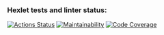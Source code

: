 ### Hexlet tests and linter status:
[![Actions Status](https://github.com/nika7407/java-project-99/actions/workflows/hexlet-check.yml/badge.svg)](https://github.com/nika7407/java-project-99/actions)
[![Maintainability](https://qlty.sh/badges/2e1ed84f-c22c-4015-b1f2-4c97910b6eb8/maintainability.svg)](https://qlty.sh/gh/nika7407/projects/java-project-99)
[![Code Coverage](https://qlty.sh/badges/2e1ed84f-c22c-4015-b1f2-4c97910b6eb8/test_coverage.svg)](https://qlty.sh/gh/nika7407/projects/java-project-99)